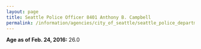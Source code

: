 ```yaml
---
layout: page
title: Seattle Police Officer 8401 Anthony B. Campbell
permalink: /information/agencies/city_of_seattle/seattle_police_department/copbook/8401/
---
```


**Age as of Feb. 24, 2016:** 26.0

